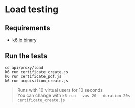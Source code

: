 # Load testing

## Requirements

- [k6.io binary](https://k6.io/docs/getting-started/installation)

## Run the tests

```shell
cd api/proxy/load
k6 run certificate_create.js
k6 run certificate_pdf.js
k6 run acquisition_create.js
```

> Runs with 10 virtual users for 10 seconds  
> You can change with `k6 run --vus 20 --duration 20s certificate_create.js`
